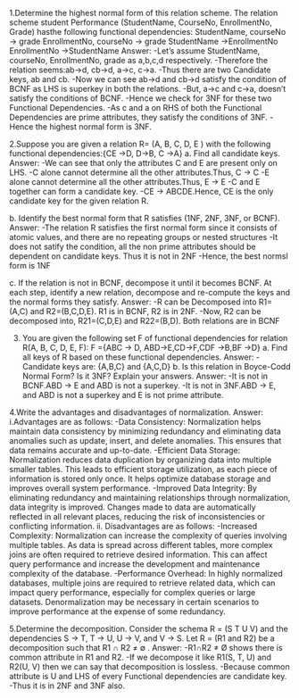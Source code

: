1.Determine the highest normal form of this relation scheme. The relation scheme student Performance (StudentName, CourseNo, EnrollmentNo, Grade) hasthe following functional dependencies:
StudentName, courseNo → grade
EnrollmentNo, courseNo → grade
StudentName →EnrollmentNo
EnrollmentNo →StudentName 
Answer: 
-Let’s assume StudentName, courseNo, EnrollmentNo, grade as a,b,c,d respectively. 
-Therefore the relation seems:ab->d, cb->d, a->c, c->a. 
-Thus there are two Candidate keys, ab and cb.
-Now we can see ab->d and cb->d satisfy the condition of BCNF as LHS is superkey in both the relations.
-But, a->c and c->a, doesn’t satisfy the conditions of BCNF. 
-Hence we check for 3NF for these two Functional Dependencies.
-As c and a on RHS of both the Functional Dependencies are prime attributes, they satisfy the conditions of 3NF.
-Hence the highest normal form is 3NF.

2.Suppose you are given a relation R= (A, B, C, D, E ) with the following functional dependencies:{CE →D, D→B, C →A}
a. Find all candidate keys.
Answer:
-We can see that only the attributes C and E are present only on LHS. 
-C alone cannot determine all the other attributes.Thus, C → C
-E alone cannot determine all the other attributes.Thus, E → E
-C and E together can form a candidate key.
-CE → ABCDE.Hence, CE is the only candidate key for the given relation R.

b. Identify the best normal form that R satisfies (1NF, 2NF, 3NF, or BCNF).
Answer:
-The relation R satisfies the first normal form since it consists of atomic values, and there are no repeating groups or nested structures
-It does not satify the condition, all the non prime attributes should be dependent on candidate keys. Thus it is not in 2NF
 -Hence, the best normsl form is 1NF
 
c. If the relation is not in BCNF, decompose it until it becomes BCNF. At each step, identify a new relation, decompose and re-compute the keys and the normal forms they satisfy.
Answer:
-R can be Decomposed into R1=(A,C) and R2=(B,C,D,E). R1 is in BCNF, R2 is in 2NF. 
-Now, R2 can be decomposed into, R21=(C,D,E) and R22=(B,D). Both relations are in BCNF

3. You are given the following set F of functional dependencies for relation R(A, B, C, D, E, F): F ={ABC → D, ABD→E,CD→F,CDF →B,BF →D}
a. Find all keys of R based on these functional dependencies.
Answer:
-Candidate keys are: {A,B,C} and {A,C,D}
b. Is this relation in Boyce-Codd Normal Form? Is it 3NF? Explain your answers.
Answer:
-It is not in BCNF.ABD → E and ABD is not a superkey. 
-It is not in 3NF.ABD → E, and ABD is not a superkey and E is not prime attribute.

4.Write the advantages and disadvantages of normalization.
Answer:
i.Advantages are as follows:
-Data Consistency: Normalization helps maintain data consistency by minimizing redundancy and eliminating data anomalies such as update, insert, and delete anomalies. This ensures that data remains accurate and up-to-date.
-Efficient Data Storage: Normalization reduces data duplication by organizing data into multiple smaller tables. This leads to efficient storage utilization, as each piece of information is stored only once. It helps optimize database storage and improves overall system performance.
-Improved Data Integrity: By eliminating redundancy and maintaining relationships through normalization, data integrity is improved. Changes made to data are automatically reflected in all relevant places, reducing the risk of inconsistencies or conflicting information.
ii. Disadvantages are as follows:
-Increased Complexity: Normalization can increase the complexity of queries involving multiple tables. As data is spread across different tables, more complex joins are often required to retrieve desired information. This can affect query performance and increase the development and maintenance complexity of the database.
-Performance Overhead: In highly normalized databases, multiple joins are required to retrieve related data, which can impact query performance, especially for complex queries or large datasets. Denormalization may be necessary in certain scenarios to improve performance at the expense of some redundancy.

5.Determine the decomposition.
Consider the schema R = (S T U V) and the dependencies S → T, T → U, U → V, and V → S.
Let R = (R1 and R2) be a decomposition such that R1 ∩ R2 ≠ ∅ .
Answer:
-R1∩R2 ≠ Ø shows there is common attribute in R1 and R2.
-If we decompose it like R1(S, T, U) and R2(U, V) then we can say that decomposition is lossless.
-Because common attribute is U and LHS of every Functional dependencies are candidate key.
-Thus it is in 2NF and 3NF also.

